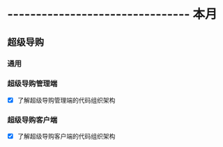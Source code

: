 # -------------------------------- 本月

## 超级导购
### 通用
### 超级导购管理端
* [x] 了解超级导购管理端的代码组织架构
### 超级导购客户端
* [x] 了解超级导购客户端的代码组织架构

